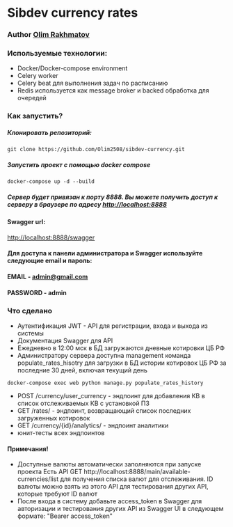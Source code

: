 # Sibdev currency rates 

### Author [Olim Rakhmatov](https://www.linkedin.com/in/olim-rakhmatov/)

### Используемые технологии:
* Docker/Docker-compose environment
* Celery worker
* Celery beat для выполнения задач по расписанию
* Redis используется как message broker и backed обработка для очередей

### Как запустить?

##### Клонировать репозиторий:

    git clone https://github.com/Olim2508/sibdev-currency.git

##### Запустить проект с помощью docker compose

    docker-compose up -d --build

##### Сервер будет привязан к порту 8888. Вы можете получить доступ к серверу в браузере по адресу [http://localhost:8888](http://localhost:8888)

#### Swagger url: 
[http://localhost:8888/swagger](http://localhost:8888/swagger)

#### Для доступа к панели администратора и Swagger используйте следующие email и пароль:
#### EMAIL - admin@gmail.com
#### PASSWORD - admin

### Что сделано

* Аутентификация JWT - API для регистрации, входа и выхода из системы
* Документация Swagger для API
* Ежедневно в 12:00 мск в БД загружаются дневные котировки ЦБ РФ
* Администратору сервера доступна management команда populate_rates_hisotry для загрузки в БД истории
котировок ЦБ РФ за последние 30 дней, включая текущий день
```
docker-compose exec web python manage.py populate_rates_history
```
* POST /currency/user_currency - эндпоинт для добавления КВ в список отслеживаемых
КВ с установкой ПЗ
* GET /rates/ - эндпоинт, возвращающий список последних загруженных
котировок
* GET /currency/{id}/analytics/ - эндпоинт аналитики
* юнит-тесты всех эндпоинтов

#### Примечания!
* Доступные валюты автоматически заполняются при запуске проекта
Есть API GET http://localhost:8888/main/available-currencies/list для получения списка валют для отслеживания. ID валюты можно взять из этого API для тестирования других API, которые требуют ID валют
* После входа в систему добавьте access_token в Swagger для авторизации и тестирования других API из Swagger UI в следующем формате:
"Bearer access_token"




